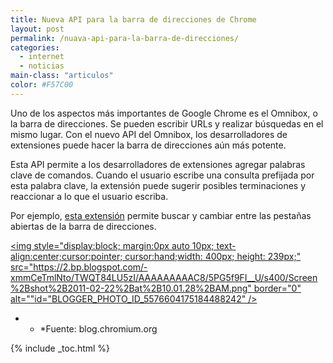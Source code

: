 ```yaml
---
title: Nueva API para la barra de direcciones de Chrome
layout: post
permalink: /nuava-api-para-la-barra-de-direcciones/
categories:
  - internet
  - noticias
main-class: "articulos"
color: #F57C00
---
```

Uno de los aspectos más importantes de Google Chrome es el Omnibox, o la barra de direcciones. Se pueden escribir URLs y realizar búsquedas en el mismo lugar. Con el nuevo API del Omnibox, los desarrolladores de extensiones puede hacer la barra de direcciones aún más potente.  

<!--ad-->

Esta API permite a los desarrolladores de extensiones agregar palabras clave de comandos. Cuando el usuario escribe una consulta prefijada por esta palabra clave, la extensión puede sugerir posibles terminaciones y reaccionar a lo que el usuario escriba.

Por ejemplo, [esta extensión][1] permite buscar y cambiar entre las pestañas abiertas de la barra de direcciones.

[<img style="display:block; margin:0px auto 10px; text-align:center;cursor:pointer; cursor:hand;width: 400px; height: 239px;" src="https://2.bp.blogspot.com/-xmmCeTmlNto/TWQT84LU5zI/AAAAAAAAAC8/5PG5f9FI__U/s400/Screen%2Bshot%2B2011-02-22%2Bat%2B10.01.28%2BAM.png" border="0" alt=""id="BLOGGER_PHOTO_ID_5576604175184488242" />][2]

* * *Fuente: blog.chromium.org</p>



 [1]: https://chrome.google.com/webstore/detail/gbfhhcljihbgcobpfnceegfmooomhhli
 [2]: https://2.bp.blogspot.com/-xmmCeTmlNto/TWQT84LU5zI/AAAAAAAAAC8/5PG5f9FI__U/s1600/Screen%2Bshot%2B2011-02-22%2Bat%2B10.01.28%2BAM.png

{% include _toc.html %}
